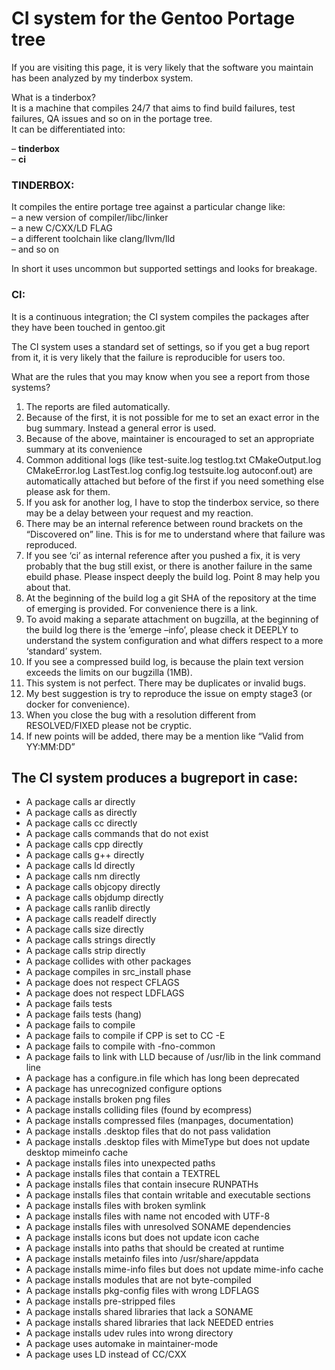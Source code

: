 # CI system for the Gentoo Portage tree
If you are visiting this page, it is very likely that the software you maintain has been analyzed by my tinderbox system.

What is a tinderbox?  
It is a machine that compiles 24/7 that aims to find build failures, test failures, QA issues and so on in the portage tree.  
It can be differentiated into:  

– **tinderbox**  
– **ci**  


### TINDERBOX:
It compiles the entire portage tree against a particular change like:  
– a new version of compiler/libc/linker  
– a new C/CXX/LD FLAG  
– a different toolchain like clang/llvm/lld  
– and so on  

In short it uses uncommon but supported settings and looks for breakage.  

### CI:
It is a continuous integration; the CI system compiles the packages after they have been touched in gentoo.git  

The CI system uses a standard set of settings, so if you get a bug report from it, it is very likely that the failure is reproducible for users too.  


What are the rules that you may know when you see a report from those systems?  
1) The reports are filed automatically.  
2) Because of the first, it is not possible for me to set an exact error in the bug summary. Instead a general error is used.  
3) Because of the above, maintainer is encouraged to set an appropriate summary at its convenience  
4) Common additional logs (like test-suite.log testlog.txt CMakeOutput.log CMakeError.log LastTest.log config.log testsuite.log autoconf.out) are automatically attached but before of the first if you need something else please ask for them.  
5) If you ask for another log, I have to stop the tinderbox service, so there may be a delay between your request and my reaction.  
6) There may be an internal reference between round brackets on the “Discovered on” line. This is for me to understand where that failure was reproduced.  
7) If you see ‘ci’ as internal reference after you pushed a fix, it is very probably that the bug still exist, or there is another failure in the same ebuild phase. Please inspect deeply the build log. Point 8 may help you about that.  
8) At the beginning of the build log a git SHA of the repository at the time of emerging is provided. For convenience there is a link.  
9) To avoid making a separate attachment on bugzilla, at the beginning of the build log there is the ’emerge –info’, please check it DEEPLY to understand the system configuration and what differs respect to a more ‘standard’ system.  
10) If you see a compressed build log, is because the plain text version exceeds the limits on our bugzilla (1MB).  
11) This system is not perfect. There may be duplicates or invalid bugs.  
12) My best suggestion is try to reproduce the issue on empty stage3 (or docker for convenience).  
13) When you close the bug with a resolution different from RESOLVED/FIXED please not be cryptic.  
14) If new points will be added, there may be a mention like “Valid from YY:MM:DD”  


## The CI system produces a bugreport in case:  

* A package calls ar directly
* A package calls as directly
* A package calls cc directly
* A package calls commands that do not exist
* A package calls cpp directly
* A package calls g++ directly
* A package calls ld directly
* A package calls nm directly
* A package calls objcopy directly
* A package calls objdump directly
* A package calls ranlib directly
* A package calls readelf directly
* A package calls size directly
* A package calls strings directly
* A package calls strip directly
* A package collides with other packages
* A package compiles in src_install phase
* A package does not respect CFLAGS
* A package does not respect LDFLAGS
* A package fails tests
* A package fails tests (hang)
* A package fails to compile
* A package fails to compile if CPP is set to CC -E
* A package fails to compile with -fno-common
* A package fails to link with LLD because of /usr/lib in the link command line
* A package has a configure.in file which has long been deprecated
* A package has unrecognized configure options
* A package installs broken png files
* A package installs colliding files (found by ecompress)
* A package installs compressed files (manpages, documentation)
* A package installs .desktop files that do not pass validation
* A package installs .desktop files with MimeType but does not update desktop mimeinfo cache
* A package installs files into unexpected paths
* A package installs files that contain a TEXTREL
* A package installs files that contain insecure RUNPATHs
* A package installs files that contain writable and executable sections
* A package installs files with broken symlink
* A package installs files with name not encoded with UTF-8
* A package installs files with unresolved SONAME dependencies
* A package installs icons but does not update icon cache
* A package installs into paths that should be created at runtime
* A package installs metainfo files into /usr/share/appdata
* A package installs mime-info files but does not update mime-info cache
* A package installs modules that are not byte-compiled
* A package installs pkg-config files with wrong LDFLAGS
* A package installs pre-stripped files
* A package installs shared libraries that lack a SONAME
* A package installs shared libraries that lack NEEDED entries
* A package installs udev rules into wrong directory
* A package uses automake in maintainer-mode
* A package uses LD instead of CC/CXX
